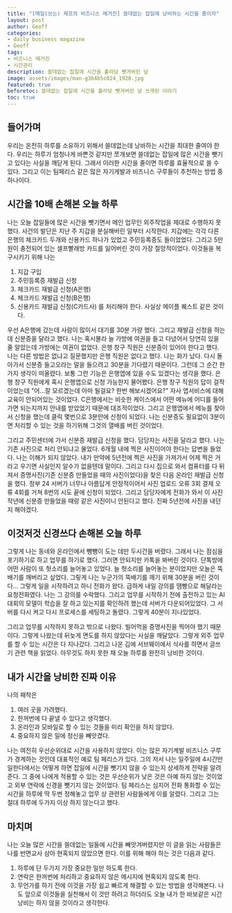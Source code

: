```yaml
---
title: "[매일(쓰는) 제프의 비즈니스 메거진] 쓸데없는 잡일에 낭비하는 시간을 줄이자" 
layout: post
author: Geoff
categories:
- daily business magazine
- Geoff
tags:
- 비즈니스 메거진
- 시간관리
description: 쓸데없는 잡일에 시간을 홀라당 뺏겨버린 날
image: assets/images/man-g3b4b5c024_1920.jpg
featured: true
beforetoc: 쓸데없는 잡일에 시간을 홀라당 뺏겨버린 날 쓰게된 이야기
toc: true
---
```


## 들어가며

우리는 온전히 하루를 소유하기 위해서 쓸데없는데 낭바하는 시간을 최대한 줄여야 한다.
우리는 하루가 엄청나게 바쁜것 같지만 쪼개보면 쓸데없는 잡일에 많은 시간을 뺏기고 있다는 사실을 깨닫게 된다. 
그래서 이러한 시간을 줄이면 하루를 효율적으로 쓸 수 있다.
그리고 이는 팀페리스 같은 많은 자기게발과 비즈니스 구루들이 추천하는 방법 중 하나이다. 

## 시간을 10배 손해본 오늘 하루
나는 오늘 잡일들에 많은 시간을 뺏기면서 메인 업무인 외주작업을 제대로 수행하지 못했다.
사건의 발단은 지난 주 지갑을 분실해버린 일부터 시작한다.
지갑에는 각각 다른 은행의 체크카드 두개와 신용카드 하나가 있었고 주민등록증도 들이었었다.
그리고 5만원이 충전되어 있는 셀프빨래방 카드를 잃어버린 것이 가장 절망적이었다.
이것들을 복구시키기 위해 나는 
1. 지갑 구입
2. 주민등록증 재발급 신청
3. 체크카드 재발급 신청(A은행)
4. 체크카드 재발급 신청(B은행)
5. 신용카드 재발급 신청(C카드사)
를 처리해야 한다. 사실상 메이플 퀘스트 같은 것이다. 

우선 A은행에 갔는데 사람이 많이서 대기를 30분 가량 했다. 
그리고 재발급 신청을 하는데 신분증을 달라고 했다. 
나는 혹시몰라 늘 가방에 여권을 들고 다녔어서 당연히 있을 줄 알았는데 가방에는 여권이 없었다.
은행 창구 직원은 신분증이 있어야 한다고 했다. 
나는 다른 방법은 없냐고 질문했지만 은행 직원은 없다고 했다. 
나는 화가 났다. 다시 돌아가서 신분증 들고오라는 말을 들으려고 30분을 기다렸기 때문이다.
그런데 그 순간 한가지 생각이 떠올렸다. 
보통 그런 기능은 은행앱에 있을 수도 있겠다는 생각을 했다. 
은행 창구 직원에게 혹시 은행앱으로 신청 가능한지 물어봤다.
은행 창구 직원의 답이 걸작이었는데 "어...잘 모르겠는데 아마 될걸요? 한번 해보시겠어요?"
자사 앱서비스에 대해 교육이 안되어있는 것이었다. 
C은행에서는 비슷한 케이스에서 어떤 메뉴에 어디를 들어가면 되는지까지 안내를 받았었기 때문에 대조적이었다.
그리고 은행앱에서 메뉴를 찾아서 신청을 했는데 클릭 몇번으로 3분만에 신청이 되었다. 
나는 신분증도 필요없이 3분이면 처리할 수 있는 것을 하기위해 그것의 열배를 버린 것이었다.

그리고 주민센터에 가서 신분증 재발급 신청을 했다. 
담당자는 사진을 달라고 했다.
나는 기존 사진으로 처리 안되냐고 물었다.
6개월 내에 찍은 사진이어야 한다는 답변을 들었다.
나는 이해가 되지 않았다. 
내가 만약에 5년전에 찍은 사진을 가져가서 어제 찍은 거라고 우기면 사실인지 알수가 없을텐데 말이다.
그리고 다시 집으로 와서 컴퓨터를 다 뒤져서 증명사진(기존 신분증 만들었을 때의 사진이었다)을 찾은 다음 온라인 재발급 신청을 했다.
정부 24 서버가 너무나 아름답게 안정적이어서 사진 업로드 오류 3회 결제 오류 4회를 거쳐 8번의 시도 끝에 신청이 되었다.
그리고 담당자에게 전화가 와서 이 사진 작년에 신분증 만들었을 때랑 같은 사진이니 안된다고 했다. 
진짜 5년전에 사진을 내던지 해야겠다.

## 이것저것 신경쓰다 손해본 오늘 하루

그렇게 나는 동네와 온라인에서 뺑뺑이 도는 데만 두시간을 버렸다.
그래서 나는 점심을 포기하기로 하고 업무를 하기로 했다.
그러면 안되지만 카톡을 봐버린 것이다. 
단톡방에 어떤 사람이 또 헛소리를 늘어놓고 있었다. 
늘 헛소리를 늘어놓는 분이었지만 오늘은 뚝배기를 깨버리고 싶었다. 
그맇게 나는 누군가의 뚝배기를 깨기 위해 30분을 버린 것이다...
그렇게 일을 시작하려고 하니 전화가 왔다. 
급하게 내일 강의를 땜빵으로 해달라는 요청전화였다. 
나는 그 강의를 수락했다. 
그리고 업무를 시작하기 전에 출전하고 있는 AI대회의 모델이 학습을 잘 하고 있는지를 확인하려 했는데 서버가 다운되어있었다.
그 서버를 다시 켜고 다시 프로세스를 세팅하고 돌렸다. 그렇게 40분이 지나있었다.

그리고 업무를 시작하지 못하고 밖으로 나왔다. 
빌어먹을 증명사진을 찍어야 했기 때문이다.
그렇게 나왔는데 뒤늦게 면도를 하지 않았다는 사실을 깨달았다. 
그렇게 외주 업무를 할 수 있는 시간은 다 지나갔다.
그리고 나온 김에 서브웨이에서 식사를 하면서 글쓰기 관련 책을 읽었다.
아무것도 하지 못한 채 오늘 하루를 완전히 낭비한 것이다.

## 내가 시간을 낭비한 진짜 이유
나의 패착은 
1. 여러 곳을 가려했다. 
2. 한꺼번에 다 끝낼 수 있다고 생각했다.
3. 온라인과 모바일로 할 수 있는 것들을 미리 확인을 하지 않았다. 
4. 중요하지 않은 일에 정신을 빼앗겼다.

나는 여전히 우선순위대로 시간을 사용하지 않았다. 이는 많은 자기계발 비즈니스 구루가 경계하는 것인데 대표적인 예로 팀 페리스가 있다. 그의 저서 나는 일주일에 4시간만 일한다에서는 어떻게 하면 잡일에 시간을 뺏기지 않을 수 있는지 상세하게 전략을 알려준다. 그 중에 나에게 적용할 수 있는 것은 우선순위가 낮은 것은 아예 하지 않는 것이었고 외부 연락에 신경을 뺏기지 않는 것이었다. 팀 페리스는 심지어 전화 통화할 수 있는 시간을 하루에 딱 두번 정해놓고 업무 상 관련된 사람들에게 이를 알렸다. 그리고 그는 절대 하루에 두가지 이상 하지 않는다고 했다. 

## 마치며
나는 오늘 많은 시간을 쓸데없는 일들에 시간을 빼앗겨버렸지만 이 글을 읽는 사람들은 나를 반면교사 삼아 현혹되지 않았으면 한다. 
이를 위해 해야 하는 것은 다음과 같다. 
1. 하루에 단 두가지 가장 중요한 일만 하도록 한다.
2. 연락은 한꺼번에 처리하고 중요하지 않은 메시지에 현혹되지 않도록 한다.
3. 무언가를 하기 전에 이것을 가장 쉽고 빠르게 해결할 수 있는 방법을 생각해본다.
나도 앞으로 이것들을 실천해서 
이 것만 하려고 하더라도 오늘 내가 한 바보같은 시간낭비는 하지 않을 것이라고 생각한다. 
